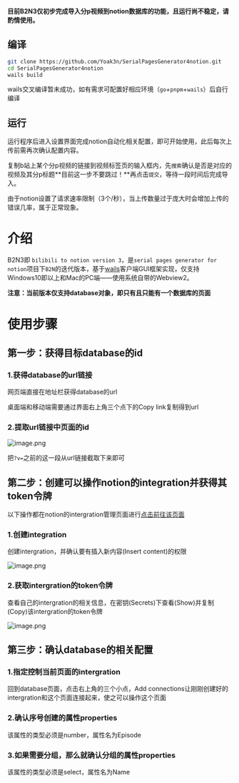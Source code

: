 **目前B2N3仅初步完成导入分p视频到notion数据库的功能，且运行尚不稳定，请酌情使用。**

## 编译

```bash
git clone https://github.com/Yoak3n/SerialPagesGenerator4notion.git
cd SerialPagesGenerator4notion
wails build
```

wails交叉编译暂未成功，如有需求可配置好相应环境（`go`+`pnpm`+`wails`）后自行编译

## 运行

运行程序后进入设置界面完成notion自动化相关配置，即可开始使用，此后每次上传前需再次确认配置内容。

复制b站上某个分p视频的链接到视频标签页的输入框内，先`搜索`确认是否是对应的视频及其分p标题**目前这一步不要跳过！**再点击`提交`，等待一段时间后完成导入。

由于notion设置了请求速率限制（3个/秒），当上传数量过于庞大时会增加上传的错误几率，属于正常现象。

# 介绍
B2N3即 `bilibili to notion version 3`，是`serial pages generator for notion`项目下`B2N`的迭代版本，基于[wails](https://github.com/wailsapp/wails)客户端GUI框架实现，仅支持Windows10即以上和Mac的PC端——使用系统自带的Webview2。


**注意：当前版本仅支持database对象，即只有且只能有一个数据库的页面**
# 使用步骤
## 第一步：获得目标database的id
### 1.获得database的url链接
网页端直接在地址栏获得database的url

桌面端和移动端需要通过界面右上角三个点下的Copy link复制得到url
### 2.提取url链接中页面的id
![image.png](https://yoaken-1316330335.cos.ap-chongqing.myqcloud.com/markdownPic/202301030532401.png)

把`?v=`之前的这一段从url链接截取下来即可

## 第二步：创建可以操作notion的integration并获得其token令牌
以下操作都在notion的intergration管理页面进行[点击前往该页面](https://www.notion.so/my-integrations)
### 1.创建integration
创建intergration，并确认要有插入新内容(Insert content)的权限

![image.png](https://yoaken-1316330335.cos.ap-chongqing.myqcloud.com/markdownPic/202301030632968.png)

### 2.获取intergration的token令牌
查看自己的intergration的相关信息，在密钥(Secrets)下查看(Show)并复制(Copy)该intergration的token令牌

![image.png](https://yoaken-1316330335.cos.ap-chongqing.myqcloud.com/markdownPic/202301030633303.png)

## 第三步：确认database的相关配置
### 1.指定控制当前页面的intergration
回到database页面，点击右上角的三个小点，Add connections让刚刚创建好的intergration和这个页面连接起来，使之可以操作这个页面
### 2.确认序号创建的属性properties
该属性的类型必须是number，属性名为Episode
### 3.如果需要分组，那么就确认分组的属性properties
该属性的类型必须是select，属性名为Name
